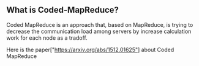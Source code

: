 ## What is Coded-MapReduce?
Coded MapReduce is an approach that, based on MapReduce, is trying to decrease the communication load among servers by increase calculation work for each node as a tradoff.

Here is the paper["https://arxiv.org/abs/1512.01625"] about Coded MapReduce
